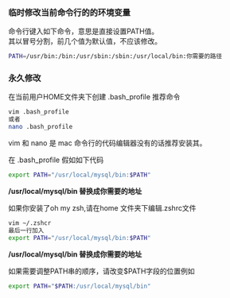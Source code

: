 ### 临时修改当前命令行的的环境变量
命令行键入如下命令，意思是直接设置PATH值。  
其以冒号分割，前几个值为默认值，不应该修改。
```bash
PATH=/usr/bin:/bin:/usr/sbin:/sbin:/usr/local/bin:你需要的路径
```

### 永久修改
在当前用户HOME文件夹下创建 .bash_profile
推荐命令
```bash
vim .bash_profile
或者
nano .bash_profile
```
vim 和 nano 是 mac 命令行的代码编辑器没有的话推荐安装其。

在 .bash_profile 假如如下代码
```bash
export PATH="/usr/local/mysql/bin:$PATH"
````
**/usr/local/mysql/bin 替换成你需要的地址**

如果你安装了oh my zsh,请在home 文件夹下编辑.zshrc文件
```bash
vim ~/.zshcr
最后一行加入
export PATH="/usr/local/mysql/bin:$PATH"
```
**/usr/local/mysql/bin 替换成你需要的地址**

如果需要调整PATH串的顺序，请改变$PATH字段的位置例如
```bash
export PATH="$PATH:/usr/local/mysql/bin"
```


